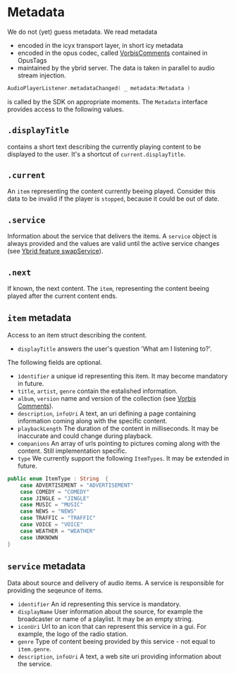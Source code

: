 # Metadata

We do not \(yet\) guess metadata. We read metadata

* encoded in the icyx transport layer, in short icy metadata
* encoded in the opus codec, called [VorbisComments](https://xiph.org/vorbis/doc/v-comment.html) contained in OpusTags
* maintained by the ybrid server. The data is taken in parallel to audio stream injection.

```swift
AudioPlayerListener.metadataChanged( _ metadata:Metadata )
```
is called by the SDK on appropriate moments. The `Metadata` interface provides access to the following values.

## `.displayTitle`
contains a short text describing the currently playing content to be displayed to the user. It's a shortcut of `current.displayTitle`. 
## `.current`
An `item` representing the content currently beeing played. Consider this data to be invalid if the player is `stopped`, because it could be out of date. 
## `.service`
Information about the service that delivers the items. A `service` object is always provided and the values are valid until the active service changes (see [Ybrid feature swapService](readme_ybrid.md)). 
## `.next`
If known, the next content. The `item`, representing the content beeing played after the current content ends.

## `item` metadata
Access to an item struct describing the content. 
- `displayTitle` answers the user's question 'What am I listening to?'.

The following fields are optional.
- `ìdentifier` a unique id representing this item. It may become mandatory in future.
- `title`, `artist`, `genre`
contain the estalished information.
- `album`, `version`
name and version of the collection (see [Vorbis Comments](https://xiph.org/vorbis/doc/v-comment.html)).
- `description`, `infoUri`
A text, an uri defining a page containing information coming along with the specific content.
- `playbackLength`
The duration of the content in milliseconds. It may be inaccurate and could change during playback. 
- `companions`
An array of urls pointing to pictures coming along with the content. Still implementation specific.
- `type`
We currently support the following `ItemTypes`. It may be extended in future.
```swift
public enum ItemType : String  {
    case ADVERTISEMENT = "ADVERTISEMENT"
    case COMEDY = "COMEDY"
    case JINGLE = "JINGLE"
    case MUSIC = "MUSIC"
    case NEWS = "NEWS"
    case TRAFFIC = "TRAFFIC"
    case VOICE = "VOICE"
    case WEATHER = "WEATHER"
    case UNKNOWN
}
```
## `service` metadata
Data about source and delivery of audio items. A service is responsible for providing the seqeunce of items. 
- `identifier`
An id representing this service is mandatory. 
- `displayName`
User information about the source, for example the broadcaster or name of a playlist. It may be an empty string.
- `iconUri`
Url to an icon that can represent this service in a gui. For example, the logo of the radio station.
- `genre`
Type of content beeing provided by this service - not equal to `item.genre`.
- `description`, `infoUri`
A text, a web site uri providing information about the service. 


